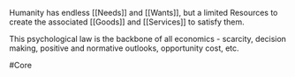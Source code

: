 Humanity has endless [[Needs]] and [[Wants]], but a limited Resources to create the associated [[Goods]] and [[Services]] to satisfy them.

This psychological law is the backbone of all economics - scarcity, decision making, positive and normative outlooks, opportunity cost, etc.

#Core
